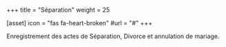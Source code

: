 +++
title = "Séparation"
weight = 25

[asset]
  icon = "fas fa-heart-broken"
  #url = "#"
+++

Enregistrement des actes de Séparation, Divorce et annulation de mariage.
